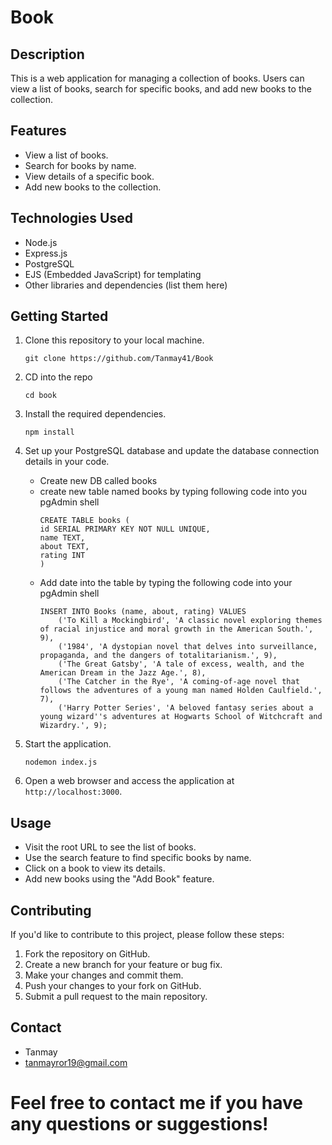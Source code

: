 # Book

## Description

This is a web application for managing a collection of books. Users can view a list of books, search for specific books, and add new books to the collection.

## Features

- View a list of books.
- Search for books by name.
- View details of a specific book.
- Add new books to the collection.

## Technologies Used

- Node.js
- Express.js
- PostgreSQL
- EJS (Embedded JavaScript) for templating
- Other libraries and dependencies (list them here)

## Getting Started

1. Clone this repository to your local machine.

    ```shell
    git clone https://github.com/Tanmay41/Book
    ```

2. CD into the repo

    ```shell
    cd book
    ```

3. Install the required dependencies.

    ```shell
    npm install
    ```
4. Set up your PostgreSQL database and update the database connection details in your code.

    - Create new DB called books
    - create new table named books by typing following code into you pgAdmin shell
      ```shell
      CREATE TABLE books (
      id SERIAL PRIMARY KEY NOT NULL UNIQUE,
      name TEXT,
      about TEXT,
      rating INT
      )
      ```
    - Add date into the table by typing the following code into your pgAdmin shell
      ```shell
      INSERT INTO Books (name, about, rating) VALUES
          ('To Kill a Mockingbird', 'A classic novel exploring themes of racial injustice and moral growth in the American South.', 9),
          ('1984', 'A dystopian novel that delves into surveillance, propaganda, and the dangers of totalitarianism.', 9),
          ('The Great Gatsby', 'A tale of excess, wealth, and the American Dream in the Jazz Age.', 8),
          ('The Catcher in the Rye', 'A coming-of-age novel that follows the adventures of a young man named Holden Caulfield.', 7),
          ('Harry Potter Series', 'A beloved fantasy series about a young wizard''s adventures at Hogwarts School of Witchcraft and Wizardry.', 9);
      ```

6. Start the application.

    ```shell
    nodemon index.js
    ```


5. Open a web browser and access the application at `http://localhost:3000`.

## Usage

- Visit the root URL to see the list of books.
- Use the search feature to find specific books by name.
- Click on a book to view its details.
- Add new books using the "Add Book" feature.

## Contributing

If you'd like to contribute to this project, please follow these steps:

1. Fork the repository on GitHub.
2. Create a new branch for your feature or bug fix.
3. Make your changes and commit them.
4. Push your changes to your fork on GitHub.
5. Submit a pull request to the main repository.

## Contact

- Tanmay
- tanmayror19@gmail.com

Feel free to contact me if you have any questions or suggestions!
=======
